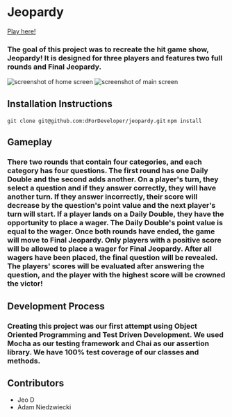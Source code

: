 # Jeopardy

[Play here!](https://dfordeveloper.github.io/jeopardy/)

### The goal of this project was to recreate the hit game show, Jeopardy! It is designed for three players and features two full rounds and Final Jeopardy.

![screenshot of home screen](images/HomeScreen.png)
![screenshot of main screen](images/MainScreen.png)

## Installation Instructions
`git clone git@github.com:dForDeveloper/jeopardy.git`
`npm install`

## Gameplay

### There two rounds that contain four categories, and each category has four questions. The first round has one Daily Double and the second adds another. On a player's turn, they select a question and if they answer correctly, they will have another turn. If they answer incorrectly, their score will decrease by the question's point value and the next player's turn will start. If a player lands on a Daily Double, they have the opportunity to place a wager. The Daily Double's point value is equal to the wager. Once both rounds have ended, the game will move to Final Jeopardy. Only players with a positive score will be allowed to place a wager for Final Jeopardy. After all wagers have been placed, the final question will be revealed. The players' scores will be evaluated after answering the question, and the player with the highest score will be crowned the victor! 

## Development Process

### Creating this project was our first attempt using Object Oriented Programming and Test Driven Development. We used Mocha as our testing framework and Chai as our assertion library. We have 100% test coverage of our classes and methods. 

## Contributors 
* Jeo D
* Adam Niedzwiecki
